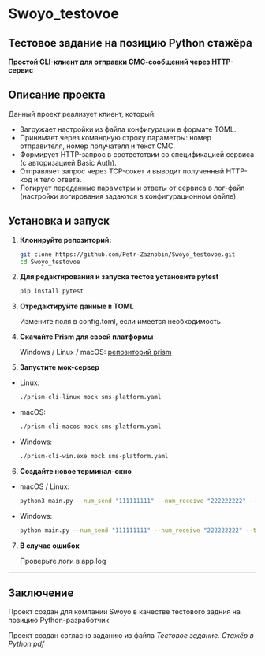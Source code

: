 # Swoyo_testovoe

## Тестовое задание на позицию Python стажёра
**Простой CLI-клиент для отправки СМС-сообщений через HTTP-сервис**

## Описание проекта

Данный проект реализует клиент, который:
- Загружает настройки из файла конфигурации в формате TOML.
- Принимает через командную строку параметры: номер отправителя, номер получателя и текст СМС.
- Формирует HTTP-запрос в соответствии со спецификацией сервиса (с авторизацией Basic Auth).
- Отправляет запрос через TCP-сокет и выводит полученный HTTP-код и тело ответа.
- Логирует переданные параметры и ответы от сервиса в лог-файл (настройки логирования задаются в конфигурационном файле).


## Установка и запуск

1. **Клонируйте репозиторий:**

   ```bash
   git clone https://github.com/Petr-Zaznobin/Swoyo_testovoe.git
   cd Swoyo_testovoe
   
2. **Для редактирования и запуска тестов установите pytest**
   ```bash
   pip install pytest

3. **Отредактируйте данные в TOML**
   
   Измените поля в config.toml, если имеется необходимость

4. **Скачайте Prism для своей платформы**
   
   Windows / Linux / macOS: [репозиторий prism](https://github.com/stoplightio/prism/releases)

5. **Запустите мок-сервер**
  * Linux:
    ```bash
    ./prism-cli-linux mock sms-platform.yaml
    
  * macOS: 
    ```bash
    ./prism-cli-macos mock sms-platform.yaml
    
  * Windows:
    ```bash
    ./prism-cli-win.exe mock sms-platform.yaml

6. **Создайте новое терминал-окно**
* macOS / Linux:
   ```bash
   python3 main.py --num_send "111111111" --num_receive "222222222" --text "example"

* Windows:
   ```bash
   python main.py --num_send "111111111" --num_receive "222222222" --text "example"

7. **В случае ошибок**
   
   Проверьте логи в app.log



---------
## Заключение
Проект создан для компании Swoyo в качестве тестового задния на позицию Python-разработчик

Проект создан согласно заданию из файла *Тестовое задание. Стажёр в Python.pdf*
